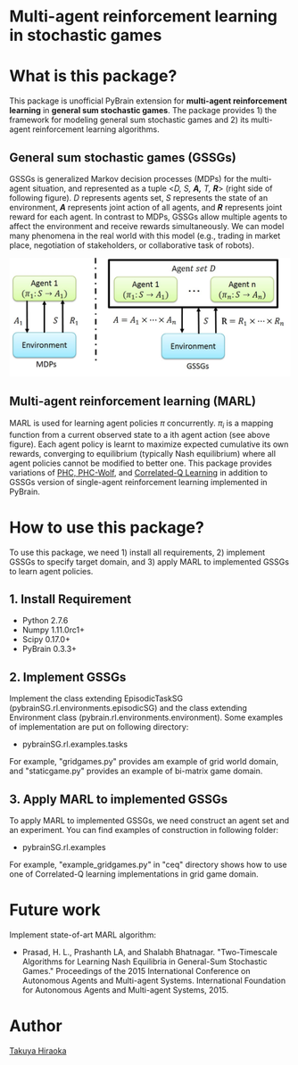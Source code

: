 Multi-agent reinforcement learning in stochastic games
====

# What is this package?
This package is unofficial PyBrain extension for __multi-agent reinforcement learning__ in __general sum stochastic games__. 
The package provides 1) the framework for modeling general sum stochastic games and 2) its multi-agent reinforcement learning algorithms. 


## General sum stochastic games (GSSGs)
GSSGs is generalized Markov decision processes (MDPs) for the multi-agent situation, and represented as a tuple <_D,_ _S,_ ___A,___  _T,_ ___R___> (right side of following figure). 
_D_ represents agents set, _S_ represents the state of an environment, ___A___ represents joint action of all agents, and ___R___ represents joint reward for each agent. In contrast to MDPs, GSSGs allow multiple agents to affect the environment and receive rewards simultaneously. 
We can model many phenomena in the real world with this model (e.g., trading in market place, negotiation of stakeholders, or collaborative task of robots). 

![img](./Images/MDPsandGSSGs.jpg "MDPs and GSSGs")


## Multi-agent reinforcement learning (MARL)
MARL is used for learning agent policies $\pi$ concurrently. 
$\pi_{i}$ is a mapping function from a current observed state to a ith agent action (see above figure). 
Each agent policy is learnt to maximize expected cumulative its own rewards, converging to equilibrium (typically Nash equilibrium) where all agent policies cannot be modified to better one. 
This package provides variations of [PHC, PHC-Wolf](http://www.cs.cmu.edu/~mmv/papers/01ijcai-mike.pdf), and [Correlated-Q Learning](https://www.aaai.org/Papers/ICML/2003/ICML03-034.pdf) in addition to GSSGs version of single-agent reinforcement learning implemented in PyBrain. 


# How to use this package?
To use this package, we need 1) install all requirements, 2) implement GSSGs to specify target domain, and 3) apply MARL to implemented GSSGs to learn agent policies. 

## 1. Install Requirement
* Python 2.7.6
* Numpy 1.11.0rc1+
* Scipy 0.17.0+
* PyBrain 0.3.3+

## 2. Implement GSSGs 
Implement the class extending EpisodicTaskSG (pybrainSG.rl.environments.episodicSG) and the class extending Environment class (pybrain.rl.environments.environment). 
Some examples of implementation are put on following directory: 

* pybrainSG.rl.examples.tasks

For example, "gridgames.py" provides am example of grid world domain, and "staticgame.py" provides an example of bi-matrix game domain. 

## 3. Apply MARL to implemented GSSGs
To apply MARL to implemented GSSGs, we need construct an agent set and an experiment. 
You can find examples of construction in following folder: 

* pybrainSG.rl.examples

For example, "example_gridgames.py" in "ceq" directory shows how to use one of Correlated-Q learning implementations in grid game domain. 

# Future work
Implement state-of-art MARL algorithm: 

* Prasad, H. L., Prashanth LA, and Shalabh Bhatnagar. "Two-Timescale Algorithms for Learning Nash Equilibria in General-Sum Stochastic Games." Proceedings of the 2015 International Conference on Autonomous Agents and Multi-agent Systems. International Foundation for Autonomous Agents and Multi-agent Systems, 2015.

# Author
[Takuya Hiraoka](http://isw3.naist.jp/~takuya-h/)
